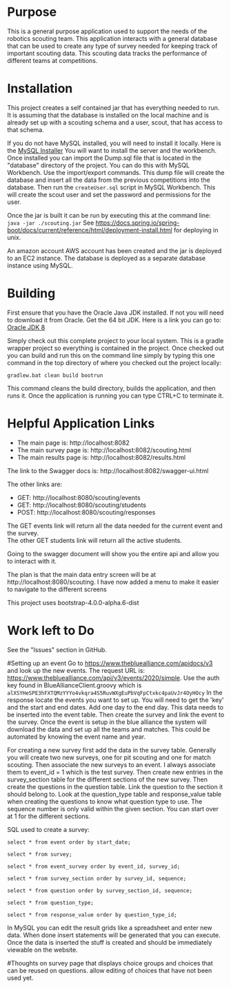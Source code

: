 # Purpose
This is a general purpose application used to support the needs of the robotics scouting team. This application interacts with a 
general database that can be used to create any type of survey needed for keeping track of important scouting data. This 
scouting data tracks the performance of different teams at competitions.

# Installation
This project creates a self contained jar that has everything needed to run. 
It is assuming that the database is installed on the local machine and is already set up with a scouting schema 
and a user, scout, that has access to that schema.

If you do not have MySQL installed, you will need to install it locally.  Here is the [MySQL Installer](https://dev.mysql.com/downloads/installer/)
You will want to install the server and the workbench. Once installed you can import the Dump.sql file that is 
located in the "database" directory of the project. You can do this with MySQL Workbench. Use the import/export commands.
This dump file will create the database and insert all the data from the previous
competitions into the database. Then run the `createUser.sql` script in MySQL Workbench. This will create the scout user
and set the password and permissions for the user.

Once the jar is built it can be run by executing this at the command line: `java -jar ./scouting.jar`
See https://docs.spring.io/spring-boot/docs/current/reference/html/deployment-install.html for deploying in unix.

An amazon account AWS account has been created and the jar is deployed to an EC2 instance. 
The database is deployed as a separate database instance using MySQL.


# Building
First ensure that you have the Oracle Java JDK installed. If not you will need to download it from Oracle. Get the 64 bit JDK.
Here is a link you can go to: [Oracle JDK 8](http://www.oracle.com/technetwork/java/javase/downloads/jdk8-downloads-2133151.html)

Simply check out this complete project to your local system. This is a gradle wrapper project so everything is contained in the project. 
Once checked out you can build and run this on the command line simply by typing this one
command in the top directory of where you checked out the project locally:  

`gradlew.bat clean build bootrun`

This command cleans the build directory, builds the application, and then runs it. Once the application is running 
you can type CTRL+C to terminate it.

# Helpful Application Links

- The main page is: http://localhost:8082
- The main survey page is: http://localhost:8082/scouting.html
- The main results page is: http://localhost:8082/results.html

The link to the Swagger docs is: http://localhost:8082/swagger-ui.html

The other links are:
- GET: http://localhost:8080/scouting/events
- GET: http://localhost:8080/scouting/students
- POST: http://localhost:8080/scouting/responses
    
The GET events link will return all the data needed for the current event and the survey.  
The other GET students link will return all the active students.

Going to the swagger document will show you the entire api and allow you to interact with it.

The plan is that the main data entry screen will be at http://localhost:8080/scouting.
I have now added a menu to make it easier to navigate to the different screens

This project uses bootstrap-4.0.0-alpha.6-dist

# Work left to Do
See the "Issues" section in GitHub.

#Setting up an event
Go to https://www.thebluealliance.com/apidocs/v3 and look up the new events. 
The request URL is: https://www.thebluealliance.com/api/v3/events/2020/simple. 
Use the auth key found in BlueAllianceClient.groovy which is `alXSYHeSPE3hFXTQMzYYYo4vkqra4S5RuvWXgEuPbVqFpCtxkc4paUvJr4OyHOcy`
In the response locate the events you want to set up. You will need to get the 'key'
and the start and end dates. Add one day to the end day. This data needs to be inserted
into the event table. Then create the survey and link the event to the survey.
Once the event is setup in the blue alliance the system will download the data and
set up all the teams and matches. This could be automated by knowing the event name and year.

For creating a new survey first add the data in the survey table. Generally you will create
two new surveys, one for pit scouting and one for match scouting. Then associate the new 
surveys to an event. I always associate them to event_id = 1 which is the test survey.
Then create new entries in the survey_section table for the different sections of the new
survey. Then create the questions in the question table. Link the question to the section
it should belong to. Look at the question_type table and response_value table when creating
the questions to know what question type to use. The sequence number is only valid within 
the given section. You can start over at 1 for the different sections.

SQL used to create a survey:

`select * from event order by start_date;`

`select * from survey;`

`select * from event_survey order by event_id, survey_id;`

`select * from survey_section order by survey_id, sequence;`

`select * from question order by survey_section_id, sequence;`

`select * from question_type;`

`select * from response_value order by question_type_id;`

In MySQL you can edit the result grids like a spreadsheet and enter new data. When
done insert statements will be generated that you can execute. Once the data is inserted
the stuff is created and should be immediately viewable on the website.

#Thoughts on survey
page that displays choice groups and choices that can be reused on questions. allow editing of choices that have not been used yet.
